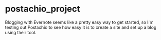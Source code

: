 postachio_project
=================

Blogging with Evernote seems like a pretty easy way to get started, so I'm testing out Postachio to see how easy it is to create a site and set up a blog using their tool. 
